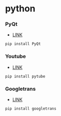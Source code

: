 # python

### PyQt 
- [LINK]('#')
```
pip install PyQt
```
### Youtube
- [LINK]('#')
```
pip install pytube
```
### Googletrans
- [LINK]('#')
```
pip install googletrans
```
